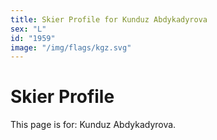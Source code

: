 ```yaml
---
title: Skier Profile for Kunduz Abdykadyrova
sex: "L"
id: "1959"
image: "/img/flags/kgz.svg" 
---
```


# Skier Profile

This page is for: Kunduz Abdykadyrova.
    